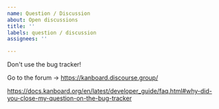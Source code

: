 ```yaml
---
name: Question / Discussion
about: Open discussions
title: ''
labels: question / discussion
assignees: ''

---
```


Don't use the bug tracker!

Go to the forum -> https://kanboard.discourse.group/

https://docs.kanboard.org/en/latest/developer_guide/faq.html#why-did-you-close-my-question-on-the-bug-tracker
